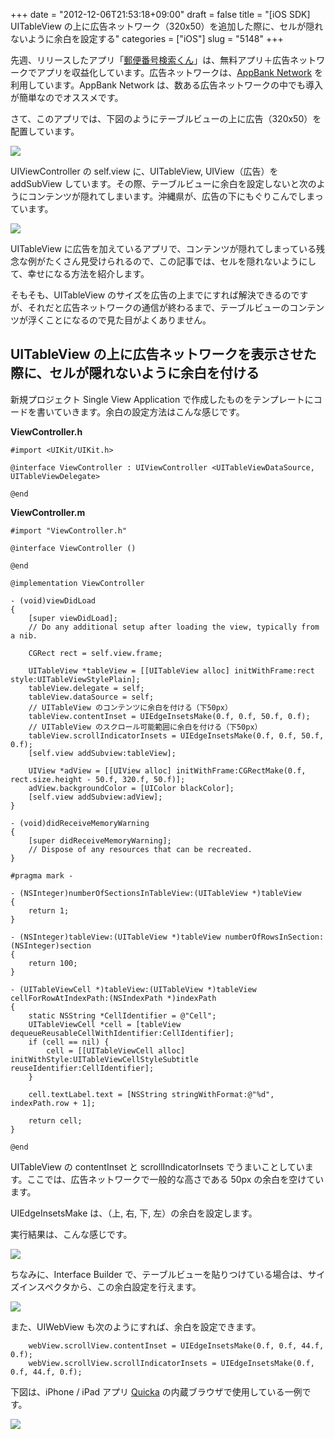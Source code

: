 +++
date = "2012-12-06T21:53:18+09:00"
draft = false
title = "[iOS SDK] UITableView の上に広告ネットワーク（320x50）を追加した際に、セルが隠れないように余白を設定する"
categories = ["iOS"]
slug = "5148"
+++

先週、リリースしたアプリ「[郵便番号検索くん](https://itunes.apple.com/jp/app/you-bian-fan-hao-jian-suokun/id578073498?mt=8)」は、無料アプリ＋広告ネットワークでアプリを収益化しています。広告ネットワークは、[AppBank Network](http://nw.appbank.net/) を利用しています。AppBank Network は、数ある広告ネットワークの中でも導入が簡単なのでオススメです。

さて、このアプリでは、下図のようにテーブルビューの上に広告（320x50）を配置しています。


![](/images/2012/12/5148_1.png)

UIViewController の self.view に、UITableView, UIView（広告）を addSubView しています。その際、テーブルビューに余白を設定しないと次のようにコンテンツが隠れてしまいます。沖縄県が、広告の下にもぐりこんでしまっています。

![](/images/2012/12/5148_2.png)

UITableView に広告を加えているアプリで、コンテンツが隠れてしまっている残念な例がたくさん見受けられるので、この記事では、セルを隠れないようにして、幸せになる方法を紹介します。

そもそも、UITableView のサイズを広告の上までにすれば解決できるのですが、それだと広告ネットワークの通信が終わるまで、テーブルビューのコンテンツが浮くことになるので見た目がよくありません。

## UITableView の上に広告ネットワークを表示させた際に、セルが隠れないように余白を付ける

新規プロジェクト Single View Application で作成したものをテンプレートにコードを書いていきます。余白の設定方法はこんな感じです。

<strong>ViewController.h</strong>

```
#import <UIKit/UIKit.h>

@interface ViewController : UIViewController <UITableViewDataSource, UITableViewDelegate>

@end
```

<strong>ViewController.m</strong>

```
#import "ViewController.h"

@interface ViewController ()

@end

@implementation ViewController

- (void)viewDidLoad
{
    [super viewDidLoad];
    // Do any additional setup after loading the view, typically from a nib.
    
    CGRect rect = self.view.frame;
    
    UITableView *tableView = [[UITableView alloc] initWithFrame:rect style:UITableViewStylePlain];
    tableView.delegate = self;
    tableView.dataSource = self;
    // UITableView のコンテンツに余白を付ける（下50px）
    tableView.contentInset = UIEdgeInsetsMake(0.f, 0.f, 50.f, 0.f);
    // UITableView のスクロール可能範囲に余白を付ける（下50px）
    tableView.scrollIndicatorInsets = UIEdgeInsetsMake(0.f, 0.f, 50.f, 0.f);
    [self.view addSubview:tableView];
    
    UIView *adView = [[UIView alloc] initWithFrame:CGRectMake(0.f, rect.size.height - 50.f, 320.f, 50.f)];
    adView.backgroundColor = [UIColor blackColor];
    [self.view addSubview:adView];
}

- (void)didReceiveMemoryWarning
{
    [super didReceiveMemoryWarning];
    // Dispose of any resources that can be recreated.
}

#pragma mark - 

- (NSInteger)numberOfSectionsInTableView:(UITableView *)tableView
{
    return 1;
}

- (NSInteger)tableView:(UITableView *)tableView numberOfRowsInSection:(NSInteger)section
{
    return 100;
}

- (UITableViewCell *)tableView:(UITableView *)tableView cellForRowAtIndexPath:(NSIndexPath *)indexPath
{
    static NSString *CellIdentifier = @"Cell";
    UITableViewCell *cell = [tableView dequeueReusableCellWithIdentifier:CellIdentifier];
    if (cell == nil) {
        cell = [[UITableViewCell alloc] initWithStyle:UITableViewCellStyleSubtitle reuseIdentifier:CellIdentifier];
    }
    
    cell.textLabel.text = [NSString stringWithFormat:@"%d", indexPath.row + 1];
    
    return cell;
}

@end
```

UITableView の contentInset と scrollIndicatorInsets でうまいことしています。ここでは、広告ネットワークで一般的な高さである 50px の余白を空けています。

UIEdgeInsetsMake は、（上, 右, 下, 左）の余白を設定します。

実行結果は、こんな感じです。

![](/images/2012/12/5148_3.png)

ちなみに、Interface Builder で、テーブルビューを貼りつけている場合は、サイズインスペクタから、この余白設定を行えます。

![](/images/2012/12/5148_4.png)

また、UIWebView も次のようにすれば、余白を設定できます。

```
    webView.scrollView.contentInset = UIEdgeInsetsMake(0.f, 0.f, 44.f, 0.f);
    webView.scrollView.scrollIndicatorInsets = UIEdgeInsetsMake(0.f, 0.f, 44.f, 0.f);
```

下図は、iPhone / iPad アプリ [Quicka](https://itunes.apple.com/jp/app/quicka-web-jian-suowo-kuai/id511606108?mt=8) の内蔵ブラウザで使用している一例です。

![](/images/2012/12/5148_5.png)
